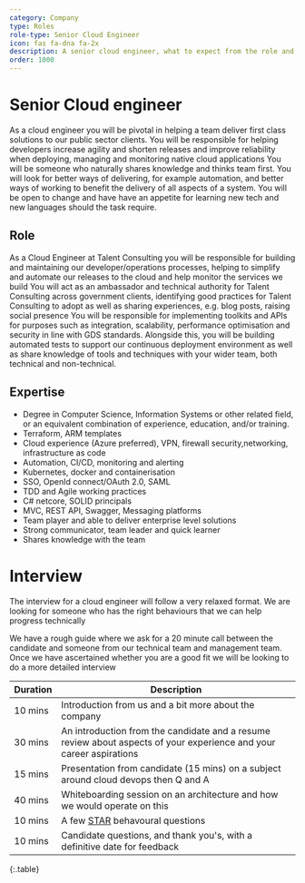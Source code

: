 ```yaml
---
category: Company
type: Roles
role-type: Senior Cloud Engineer
icon: fas fa-dna fa-2x
description: A senior cloud engineer, what to expect from the role and interview
order: 1000
---
```


# Senior Cloud engineer

As a cloud engineer you will be pivotal in helping a team deliver first class solutions to our public sector clients.
You will be responsible for helping developers increase agility and shorten releases and improve reliability when deploying, managing and monitoring native cloud applications
You will be someone who naturally shares knowledge and thinks team first. You will look for better ways of delivering, for example automation, and better ways of working to benefit the delivery of all aspects of a system.
You will be open to change and have have an appetite for learning new tech and new languages should the task require.

## Role

As a Cloud Engineer at Talent Consulting you will be responsible for building and maintaining our developer/operations processes, helping to simplify and automate our releases to the cloud and help monitor the services we build
You will act as an ambassador and technical authority for Talent Consulting across government clients, identifying good practices for Talent Consulting to adopt as well as sharing experiences, e.g. blog posts, raising social presence
You will be responsible for implementing toolkits and APIs for purposes such as integration, scalability, performance optimisation and security in line with GDS standards.
Alongside this, you will be building automated tests to support our continuous deployment environment as well as share knowledge of tools and techniques with your wider team, both technical and non-technical.

## Expertise

- Degree in Computer Science, Information Systems or other related field, or an equivalent combination of experience, education, and/or training.
- Terraform, ARM templates
- Cloud experience (Azure preferred), VPN, firewall security,networking, infrastructure as code
- Automation, CI/CD, monitoring and alerting
- Kubernetes, docker and containerisation
- SSO, OpenId connect/OAuth 2.0, SAML
- TDD and Agile working practices
- C# netcore, SOLID principals
- MVC, REST API, Swagger, Messaging platforms
- Team player and able to deliver enterprise level solutions
- Strong communicator, team leader and quick learner
- Shares knowledge with the team

# Interview

The interview for a cloud engineer will follow a very relaxed format. We are looking for someone who has the right behaviours that we can help progress technically

We have a rough guide where we ask for a 20 minute call between the candidate and someone from our technical team and management team. Once we have ascertained whether you are a good fit we will be looking to do a more detailed interview

| Duration      | Description |
| ----------- | ----------- |
| 10 mins | Introduction from us and a bit more about the company |
| 30 mins | An introduction from the candidate and a resume review about aspects of your experience and your career aspirations|
| 15 mins | Presentation from candidate (15 mins) on a subject around cloud devops then Q and A|
| 40 mins | Whiteboarding session on an architecture and how we would operate on this |
| 10 mins | A few [STAR](https://www.thebalancecareers.com/what-is-the-star-interview-response-technique-2061629) behavoural questions |
| 10 mins | Candidate questions, and thank you's, with a definitive date for feedback |
{:.table}